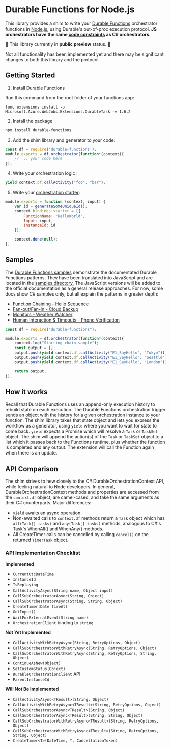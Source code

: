 # Durable Functions for Node.js

This library provides a shim to write your [Durable Functions](https://docs.microsoft.com/en-us/azure/azure-functions/durable-functions-overview) orchestrator functions in [Node.js](https://docs.microsoft.com/en-us/azure/azure-functions/functions-reference-node), using Durable's out-of-proc execution protocol. **JS orchestrators have the same [code constraints](https://docs.microsoft.com/en-us/azure/azure-functions/durable-functions-checkpointing-and-replay#orchestrator-code-constraints) as C# orchestrators.**

🚧 This library currently in **public preview** status. 🚧

Not all functionality has been implemented yet and there may be significant changes to both this library and the protocol.

## Getting Started

1. Install Durable Functions

Run this command from the root folder of your functions app:
```
func extensions install -p Microsoft.Azure.WebJobs.Extensions.DurableTask -v 1.6.2
```

2. Install the package

```bash
npm install durable-functions
```

3. Add the shim library and generator to your code:

```javascript
const df = require('durable-functions');
module.exports = df.orchestrator(function*(context){
    // ... your code here
});
```

4. Write your orchestration logic :
```javascript
yield context.df.callActivity("foo", "bar");
```

5. Write your [orchestration starter](https://docs.microsoft.com/en-us/azure/azure-functions/durable-functions-instance-management#starting-instances):
```javascript
module.exports = function (context, input) {
    var id = generateSomeUniqueId();
    context.bindings.starter = [{
        FunctionName: "HelloWorld",
        Input: input,
        InstanceId: id
    }];

    context.done(null);
};
```

## Samples

The [Durable Functions samples](https://docs.microsoft.com/en-us/azure/azure-functions/durable-functions-install) demonstrate the documentated Durable Functions patterns. They have been translated into JavaScript and are located in the [samples directory.](./test/sample/) The JavaScript versions will be added to the official documentation as a general release approaches. For now, some docs show C# samples only, but all explain the patterns in greater depth:

* [Function Chaining - Hello Sequence](https://docs.microsoft.com/en-us/azure/azure-functions/durable-functions-sequence)
* [Fan-out/Fan-in - Cloud Backup](https://docs.microsoft.com/en-us/azure/azure-functions/durable-functions-cloud-backup)
* [Monitors - Weather Watcher](https://docs.microsoft.com/en-us/azure/azure-functions/durable-functions-monitor)
* [Human Interaction & Timeouts - Phone Verification](https://docs.microsoft.com/en-us/azure/azure-functions/durable-functions-phone-verification)

```javascript
const df = require("durable-functions");

module.exports = df.orchestrator(function*(context){
    context.log("Starting chain sample");
    const output = [];
    output.push(yield context.df.callActivity("E1_SayHello", "Tokyo"));
    output.push(yield context.df.callActivity("E1_SayHello", "Seattle"));
    output.push(yield context.df.callActivity("E1_SayHello", "London"));

    return output;
});
```

## How it works

Recall that Durable Functions uses an append-only execution history to rebuild state on each execution. The Durable Functions orchestration trigger sends an object with the history for a given orchestration instance to your function. The shim library takes that state object and lets you express the workflow as a generator, using `yield` where you want to wait for state to come back. `yield` expects a Promise which will resolve a `Task` or `TaskSet` object. The shim will append the action(s) of the `Task` or `TaskSet` object to a list which it passes back to the Functions runtime, plus whether the function is completed and any output. The extension will call the Function again when there is an update.

## API Comparison

The shim strives to hew closely to the C# DurableOrchestrationContext API, while feeling natural to Node developers. In general, DurableOrchestrationContext methods and properties are accessed from the `context.df` object, are camel-cased, and take the same arguments as their C# counterparts. Major differences:

* `yield` awaits an async operation.
* Non-awaited calls to `context.df` methods return a `Task` object which has `all(Task[] tasks)` and `any(Task[] tasks)` methods, analogous to C#'s Task's WhenAll() and WhenAny() methods.
* All CreateTimer calls can be cancelled by calling `cancel()` on the returned `TimerTask` object.

### API Implementation Checklist
**Implemented**
* `CurrentUtcDateTime`
* `InstanceId`
* `IsReplaying`
* `CallActivityAsync(String name, Object input)`
* `CallSubOrchestratorAsync(String, Object)`
* `CallSubOrchestratorAsync(String, String, Object)`
* `CreateTimer(Date fireAt)`
* `GetInput()`
* `WaitForExternalEvent(String name)`
* `OrchestrationClient` binding to `string`

**Not Yet Implemented**
* `CallActivityWithRetryAsync(String, RetryOptions, Object)`
* `CallSubOrchestratorWithRetryAsync(String, RetryOptions, Object)`
* `CallSubOrchestratorWithRetryAsync(String, RetryOptions, String, Object)`
* `ContinueAsNew(Object)`
* `SetCustomStatus(Object)`
* `DurableOrchestrationClient` API
* `ParentInstanceId`

**Will Not Be Implemented**
* `CallActivityAsync<TResult>(String, Object)`
* `CallActivityWithRetryAsync<TResult>(String, RetryOptions, Object)`
* `CallSubOrchestratorAsync<TResult>(String, Object)`
* `CallSubOrchestratorAsync<TResult>(String, String, Object)`
* `CallSubOrchestratorWithRetryAsync<TResult>(String, RetryOptions, Object)`
* `CallSubOrchestratorWithRetryAsync<TResult>(String, RetryOptions, String, Object)`
* `CreateTimer<T>(DateTime, T, CancellationToken)`
